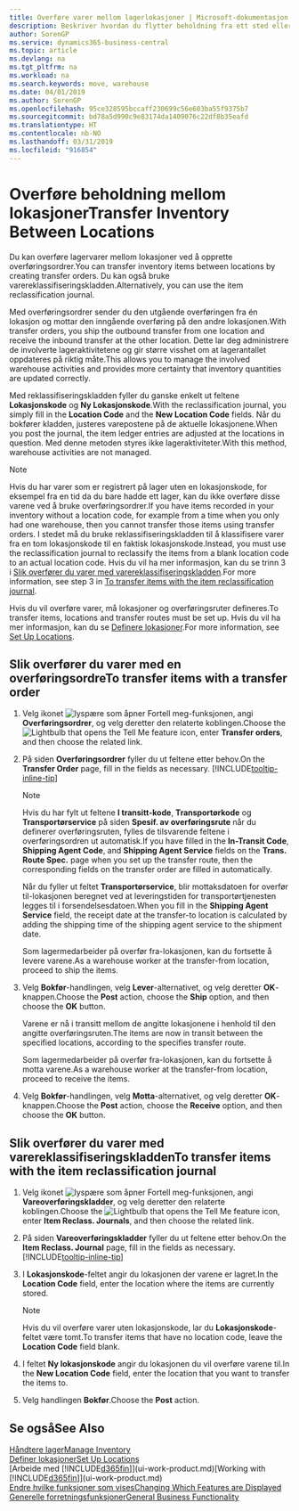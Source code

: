 ```yaml
---
title: Overføre varer mellom lagerlokasjoner | Microsoft-dokumentasjon
description: Beskriver hvordan du flytter beholdning fra ett sted eller lager til et annet, enten med reklassifiseringskladden eller overføringsordrer.
author: SorenGP
ms.service: dynamics365-business-central
ms.topic: article
ms.devlang: na
ms.tgt_pltfrm: na
ms.workload: na
ms.search.keywords: move, warehouse
ms.date: 04/01/2019
ms.author: SorenGP
ms.openlocfilehash: 95ce328595bccaff230699c56e603ba55f9375b7
ms.sourcegitcommit: bd78a5d990c9e83174da1409076c22df8b35eafd
ms.translationtype: HT
ms.contentlocale: nb-NO
ms.lasthandoff: 03/31/2019
ms.locfileid: "916854"
---
```

# <a name="transfer-inventory-between-locations"></a><span data-ttu-id="baa48-103">Overføre beholdning mellom lokasjoner</span><span class="sxs-lookup"><span data-stu-id="baa48-103">Transfer Inventory Between Locations</span></span>
<span data-ttu-id="baa48-104">Du kan overføre lagervarer mellom lokasjoner ved å opprette overføringsordrer.</span><span class="sxs-lookup"><span data-stu-id="baa48-104">You can transfer inventory items between locations by creating transfer orders.</span></span> <span data-ttu-id="baa48-105">Du kan også bruke varereklassifiseringskladden.</span><span class="sxs-lookup"><span data-stu-id="baa48-105">Alternatively, you can use the item reclassification journal.</span></span>

<span data-ttu-id="baa48-106">Med overføringsordrer sender du den utgående overføringen fra én lokasjon og mottar den inngående overføring på den andre lokasjonen.</span><span class="sxs-lookup"><span data-stu-id="baa48-106">With transfer orders, you ship the outbound transfer from one location and receive the inbound transfer at the other location.</span></span> <span data-ttu-id="baa48-107">Dette lar deg administrere de involverte lageraktivitetene og gir større visshet om at lagerantallet oppdateres på riktig måte.</span><span class="sxs-lookup"><span data-stu-id="baa48-107">This allows you to manage the involved warehouse activities and provides more certainty that inventory quantities are updated correctly.</span></span>

<span data-ttu-id="baa48-108">Med reklassifiseringskladden fyller du ganske enkelt ut feltene **Lokasjonskode** og **Ny Lokasjonskode**.</span><span class="sxs-lookup"><span data-stu-id="baa48-108">With the reclassification journal, you simply fill in the **Location Code** and the **New Location Code** fields.</span></span> <span data-ttu-id="baa48-109">Når du bokfører kladden, justeres varepostene på de aktuelle lokasjonene.</span><span class="sxs-lookup"><span data-stu-id="baa48-109">When you post the journal, the item ledger entries are adjusted at the locations in question.</span></span> <span data-ttu-id="baa48-110">Med denne metoden styres ikke lageraktiviteter.</span><span class="sxs-lookup"><span data-stu-id="baa48-110">With this method, warehouse activities are not managed.</span></span>

> [!NOTE]  
>   <span data-ttu-id="baa48-111">Hvis du har varer som er registrert på lager uten en lokasjonskode, for eksempel fra en tid da du bare hadde ett lager, kan du ikke overføre disse varene ved å bruke overføringsordrer.</span><span class="sxs-lookup"><span data-stu-id="baa48-111">If you have items recorded in your inventory without a location code, for example from a time when you only had one warehouse, then you cannot transfer those items using transfer orders.</span></span> <span data-ttu-id="baa48-112">I stedet må du bruke reklassifiseringskladden til å klassifisere varer fra en tom lokasjonskode til en faktisk lokasjonskode.</span><span class="sxs-lookup"><span data-stu-id="baa48-112">Instead, you must use the reclassification journal to reclassify the items from a blank location code to an actual location code.</span></span>  <span data-ttu-id="baa48-113">Hvis du vil ha mer informasjon, kan du se trinn 3 i [Slik overfører du varer med varereklassifiseringskladden](inventory-how-transfer-between-locations.md#to-transfer-items-with-the-item-reclassification-journal).</span><span class="sxs-lookup"><span data-stu-id="baa48-113">For more information, see step 3 in [To transfer items with the item reclassification journal](inventory-how-transfer-between-locations.md#to-transfer-items-with-the-item-reclassification-journal).</span></span>

<span data-ttu-id="baa48-114">Hvis du vil overføre varer, må lokasjoner og overføringsruter defineres.</span><span class="sxs-lookup"><span data-stu-id="baa48-114">To transfer items, locations and transfer routes must be set up.</span></span> <span data-ttu-id="baa48-115">Hvis du vil ha mer informasjon, kan du se [Definere lokasjoner](inventory-how-setup-locations.md).</span><span class="sxs-lookup"><span data-stu-id="baa48-115">For more information, see [Set Up Locations](inventory-how-setup-locations.md).</span></span>

## <a name="to-transfer-items-with-a-transfer-order"></a><span data-ttu-id="baa48-116">Slik overfører du varer med en overføringsordre</span><span class="sxs-lookup"><span data-stu-id="baa48-116">To transfer items with a transfer order</span></span>
1. <span data-ttu-id="baa48-117">Velg ikonet ![lyspære som åpner Fortell meg-funksjonen](media/ui-search/search_small.png "Fortell hva du vil gjøre"), angi **Overføringsordrer**, og velg deretter den relaterte koblingen.</span><span class="sxs-lookup"><span data-stu-id="baa48-117">Choose the ![Lightbulb that opens the Tell Me feature](media/ui-search/search_small.png "Tell me what you want to do") icon, enter **Transfer orders**, and then choose the related link.</span></span>
2. <span data-ttu-id="baa48-118">På siden **Overføringsordrer** fyller du ut feltene etter behov.</span><span class="sxs-lookup"><span data-stu-id="baa48-118">On the **Transfer Order** page, fill in the fields as necessary.</span></span> [!INCLUDE[tooltip-inline-tip](includes/tooltip-inline-tip_md.md)]

    > [!NOTE]  
    >   <span data-ttu-id="baa48-119">Hvis du har fylt ut feltene **I transitt-kode**, **Transportørkode** og **Transportørservice** på siden **Spesif. av overføringsrute** når du definerer overføringsruten, fylles de tilsvarende feltene i overføringsordren ut automatisk.</span><span class="sxs-lookup"><span data-stu-id="baa48-119">If you have filled in the **In-Transit Code**, **Shipping Agent Code**, and **Shipping Agent Service** fields on the **Trans. Route Spec.** page when you set up the transfer route, then the corresponding fields on the transfer order are filled in automatically.</span></span>

    <span data-ttu-id="baa48-120">Når du fyller ut feltet **Transportørservice**, blir mottaksdatoen for overfør til-lokasjonen beregnet ved at leveringstiden for transportørtjenesten legges til i forsendelsesdatoen.</span><span class="sxs-lookup"><span data-stu-id="baa48-120">When you fill in the **Shipping Agent Service** field, the receipt date at the transfer-to location is calculated by adding the shipping time of the shipping agent service to the shipment date.</span></span>

    <span data-ttu-id="baa48-121">Som lagermedarbeider på overfør fra-lokasjonen, kan du fortsette å levere varene.</span><span class="sxs-lookup"><span data-stu-id="baa48-121">As a warehouse worker at the transfer-from location, proceed to ship the items.</span></span>
3. <span data-ttu-id="baa48-122">Velg **Bokfør**-handlingen, velg **Lever**-alternativet, og velg deretter **OK**-knappen.</span><span class="sxs-lookup"><span data-stu-id="baa48-122">Choose the **Post** action, choose the **Ship** option, and then choose the **OK** button.</span></span>

    <span data-ttu-id="baa48-123">Varene er nå i transitt mellom de angitte lokasjonene i henhold til den angitte overføringsruten.</span><span class="sxs-lookup"><span data-stu-id="baa48-123">The items are now in transit between the specified locations, according to the specifies transfer route.</span></span>

    <span data-ttu-id="baa48-124">Som lagermedarbeider på overfør fra-lokasjonen, kan du fortsette å motta varene.</span><span class="sxs-lookup"><span data-stu-id="baa48-124">As a warehouse worker at the transfer-from location, proceed to receive the items.</span></span>
4. <span data-ttu-id="baa48-125">Velg **Bokfør**-handlingen, velg **Motta**-alternativet, og velg deretter **OK**-knappen.</span><span class="sxs-lookup"><span data-stu-id="baa48-125">Choose the **Post** action, choose the **Receive** option, and then choose the **OK** button.</span></span>

## <a name="to-transfer-items-with-the-item-reclassification-journal"></a><span data-ttu-id="baa48-126">Slik overfører du varer med varereklassifiseringskladden</span><span class="sxs-lookup"><span data-stu-id="baa48-126">To transfer items with the item reclassification journal</span></span>
1. <span data-ttu-id="baa48-127">Velg ikonet ![lyspære som åpner Fortell meg-funksjonen](media/ui-search/search_small.png "Fortell hva du vil gjøre"), angi **Vareoverføringskladder**, og velg deretter den relaterte koblingen.</span><span class="sxs-lookup"><span data-stu-id="baa48-127">Choose the ![Lightbulb that opens the Tell Me feature](media/ui-search/search_small.png "Tell me what you want to do") icon, enter **Item Reclass. Journals**, and then choose the related link.</span></span>
2. <span data-ttu-id="baa48-128">På siden **Vareoverføringskladder** fyller du ut feltene etter behov.</span><span class="sxs-lookup"><span data-stu-id="baa48-128">On the **Item Reclass. Journal** page, fill in the fields as necessary.</span></span> [!INCLUDE[tooltip-inline-tip](includes/tooltip-inline-tip_md.md)]
3. <span data-ttu-id="baa48-129">I **Lokasjonskode**-feltet angir du lokasjonen der varene er lagret.</span><span class="sxs-lookup"><span data-stu-id="baa48-129">In the **Location Code** field, enter the location where the items are currently stored.</span></span>

    > [!NOTE]  
    >   <span data-ttu-id="baa48-130">Hvis du vil overføre varer uten lokasjonskode, lar du **Lokasjonskode**-feltet være tomt.</span><span class="sxs-lookup"><span data-stu-id="baa48-130">To transfer items that have no location code, leave the **Location Code** field blank.</span></span>
4. <span data-ttu-id="baa48-131">I feltet **Ny lokasjonskode** angir du lokasjonen du vil overføre varene til.</span><span class="sxs-lookup"><span data-stu-id="baa48-131">In the **New Location Code** field, enter the location that you want to transfer the items to.</span></span>
5. <span data-ttu-id="baa48-132">Velg handlingen **Bokfør**.</span><span class="sxs-lookup"><span data-stu-id="baa48-132">Choose the **Post** action.</span></span>

## <a name="see-also"></a><span data-ttu-id="baa48-133">Se også</span><span class="sxs-lookup"><span data-stu-id="baa48-133">See Also</span></span>
[<span data-ttu-id="baa48-134">Håndtere lager</span><span class="sxs-lookup"><span data-stu-id="baa48-134">Manage Inventory</span></span>](inventory-manage-inventory.md)  
[<span data-ttu-id="baa48-135">Definer lokasjoner</span><span class="sxs-lookup"><span data-stu-id="baa48-135">Set Up Locations</span></span>](inventory-how-setup-locations.md)  
<span data-ttu-id="baa48-136">[Arbeide med [!INCLUDE[d365fin](includes/d365fin_md.md)]](ui-work-product.md)</span><span class="sxs-lookup"><span data-stu-id="baa48-136">[Working with [!INCLUDE[d365fin](includes/d365fin_md.md)]](ui-work-product.md)</span></span>  
[<span data-ttu-id="baa48-137">Endre hvilke funksjoner som vises</span><span class="sxs-lookup"><span data-stu-id="baa48-137">Changing Which Features are Displayed</span></span>](ui-experiences.md)  
[<span data-ttu-id="baa48-138">Generelle forretningsfunksjoner</span><span class="sxs-lookup"><span data-stu-id="baa48-138">General Business Functionality</span></span>](ui-across-business-areas.md)
